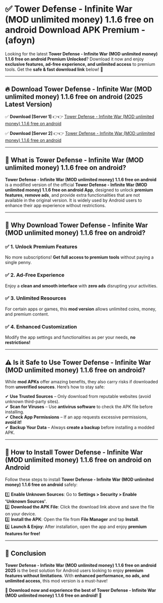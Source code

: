 
# ✅ Tower Defense - Infinite War (MOD unlimited money) 1.1.6 free on android Download APK Premium -  (afoyn) 

Looking for the latest **Tower Defense - Infinite War (MOD unlimited money) 1.1.6 free on android Premium Unlocked**? Download it now and enjoy **exclusive features, ad-free experience, and unlimited access** to premium tools. Get the **safe & fast download link** below! 🚀

---

## 🔥 Download Tower Defense - Infinite War (MOD unlimited money) 1.1.6 free on android (2025 Latest Version)

✅ **Download [Server 1]** 👉👉 [Tower Defense - Infinite War (MOD unlimited money) 1.1.6 free on android ](https://apkcomod.com?title=Tower_Defense_-_Infinite_War_(MOD_unlimited_money)_1.1.6_free_on_android)  

✅ **Download [Server 2]** 👉👉 [Tower Defense - Infinite War (MOD unlimited money) 1.1.6 free on android ](https://apkcomod.com?title=Tower_Defense_-_Infinite_War_(MOD_unlimited_money)_1.1.6_free_on_android)  


---

## 📌 What is Tower Defense - Infinite War (MOD unlimited money) 1.1.6 free on android?

**Tower Defense - Infinite War (MOD unlimited money) 1.1.6 free on android** is a modified version of the official **Tower Defense - Infinite War (MOD unlimited money) 1.1.6 free on android App**, designed to unlock **premium features**, **remove ads**, and provide extra functionalities that are not available in the original version. It is widely used by Android users to enhance their app experience without restrictions.

---

## 🌟 Why Download Tower Defense - Infinite War (MOD unlimited money) 1.1.6 free on android?

### ✅ 1. Unlock Premium Features
No more subscriptions! **Get full access to premium tools** without paying a single penny.

### ✅ 2. Ad-Free Experience
Enjoy a **clean and smooth interface** with **zero ads** disrupting your activities.

### ✅ 3. Unlimited Resources
For certain apps or games, this **mod version** allows unlimited coins, money, and premium content.

### ✅ 4. Enhanced Customization
Modify the app settings and functionalities as per your needs, **no restrictions!**

---

## ⚠️ Is it Safe to Use Tower Defense - Infinite War (MOD unlimited money) 1.1.6 free on android?

While **mod APKs** offer amazing benefits, they also carry risks if downloaded from **unverified sources**. Here’s how to stay safe:

✔ **Use Trusted Sources** – Only download from reputable websites (avoid unknown third-party sites).  
✔ **Scan for Viruses** – Use **antivirus software** to check the APK file before installing.  
✔ **Check App Permissions** – If an app requests excessive permissions, **avoid it!**  
✔ **Backup Your Data** – Always **create a backup** before installing a modded APK.

---

## 📲 How to Install Tower Defense - Infinite War (MOD unlimited money) 1.1.6 free on android on Android

Follow these steps to install **Tower Defense - Infinite War (MOD unlimited money) 1.1.6 free on android** safely:

1️⃣ **Enable Unknown Sources**: Go to **Settings > Security > Enable 'Unknown Sources'**.  
2️⃣ **Download the APK File**: Click the download link above and save the file on your device.  
3️⃣ **Install the APK**: Open the file from **File Manager** and tap **Install**.  
4️⃣ **Launch & Enjoy**: After installation, open the app and enjoy **premium features for free!**

---

## 🚀 Conclusion

**Tower Defense - Infinite War (MOD unlimited money) 1.1.6 free on android 2025** is the best solution for Android users looking to enjoy **premium features without limitations**. With **enhanced performance, no ads, and unlimited access**, this mod version is a must-have!

🔻 **Download now and experience the best of Tower Defense - Infinite War (MOD unlimited money) 1.1.6 free on android!** 🔻

